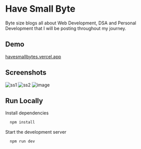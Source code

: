 # Have Small Byte

Byte size blogs all about Web Development, DSA and Personal Development that I will be posting throughout my journey.

## Demo

[havesmallbytes.vercel.app](havesmallbytes.vercel.app)

## Screenshots

![ss1](https://user-images.githubusercontent.com/53307443/252889349-18b1964e-9b75-4091-967f-a59b75b17da7.png)
![ss2](https://user-images.githubusercontent.com/53307443/252889561-7c0e4ecb-3fee-4d8f-b0f9-9d85c8ed9296.png)
![image](https://user-images.githubusercontent.com/53307443/252889750-3e4322ec-33ae-4eb0-8754-ec5101057f6e.png)

## Run Locally

Install dependencies

```bash
  npm install
```

Start the development server

```bash
  npm run dev
```
